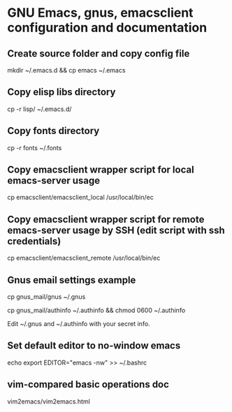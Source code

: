 # GNU Emacs, gnus, emacsclient configuration and documentation

## Create source folder and copy config file
mkdir ~/.emacs.d && cp emacs ~/.emacs

## Copy elisp libs directory
cp -r lisp/ ~/.emacs.d/

## Copy fonts directory
cp -r fonts ~/.fonts

## Copy emacsclient wrapper script for local emacs-server usage
cp emacsclient/emacsclient_local /usr/local/bin/ec

## Copy emacsclient wrapper script for remote emacs-server usage by SSH (edit script with ssh credentials)
cp emacsclient/emacsclient_remote /usr/local/bin/ec

## Gnus email settings example
cp gnus_mail/gnus ~/.gnus

cp gnus_mail/authinfo ~/.authinfo && chmod 0600 ~/.authinfo

Edit ~/.gnus and ~/.authinfo with your secret info.

## Set default editor to no-window emacs

echo export EDITOR=\"emacs -nw\" >> ~/.bashrc

## vim-compared basic operations doc
vim2emacs/vim2emacs.html
